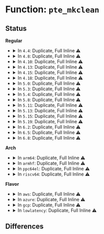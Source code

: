 # Function: <code>pte_mkclean</code>

## Status
<b>Regular</b>
<ul>
<li>
<details>
<summary>In <code>4.4</code>: Duplicate, Full Inline ⚠️</summary>

**Collision:** Static Duplication

**Inline:** Full

**Transformation:** False

**Instances:**

```
In mm/memory.c (ffffffff811c1295)
Location: arch/x86/include/asm/pgtable.h:198
Inline: True
Inline callers:
  - mm/memory.c:copy_page_range
```
```
In mm/rmap.c (0)
Location: arch/x86/include/asm/pgtable.h:198
Inline: True
```
```
In mm/ksm.c (ffffffff811e5596)
Location: arch/x86/include/asm/pgtable.h:198
Inline: True
Inline callers:
  - mm/ksm.c:try_to_merge_with_ksm_page
```
</details>
</li>
<li>
<details>
<summary>In <code>4.8</code>: Duplicate, Full Inline ⚠️</summary>

**Collision:** Static Duplication

**Inline:** Full

**Transformation:** False

**Instances:**

```
In mm/memory.c (ffffffff811dcceb)
Location: arch/x86/include/asm/pgtable.h:212
Inline: True
Inline callers:
  - mm/memory.c:copy_page_range
```
```
In mm/rmap.c (ffffffff811e7593)
Location: arch/x86/include/asm/pgtable.h:212
Inline: True
Inline callers:
  - mm/rmap.c:page_mkclean_one
```
```
In mm/madvise.c (ffffffff811eee44)
Location: arch/x86/include/asm/pgtable.h:212
Inline: True
Inline callers:
  - mm/madvise.c:madvise_free_pte_range
```
```
In mm/ksm.c (ffffffff81204267)
Location: arch/x86/include/asm/pgtable.h:212
Inline: True
Inline callers:
  - mm/ksm.c:try_to_merge_with_ksm_page
```
</details>
</li>
<li>
<details>
<summary>In <code>4.10</code>: Duplicate, Full Inline ⚠️</summary>

**Collision:** Static Duplication

**Inline:** Full

**Transformation:** False

**Instances:**

```
In mm/memory.c (ffffffff811ec7e3)
Location: arch/x86/include/asm/pgtable.h:212
Inline: True
Inline callers:
  - mm/memory.c:copy_page_range
```
```
In mm/rmap.c (ffffffff811f8923)
Location: arch/x86/include/asm/pgtable.h:212
Inline: True
Inline callers:
  - mm/rmap.c:page_mkclean_one
```
```
In mm/madvise.c (ffffffff811ff7ee)
Location: arch/x86/include/asm/pgtable.h:212
Inline: True
Inline callers:
  - mm/madvise.c:madvise_free_pte_range
```
```
In mm/ksm.c (ffffffff81216414)
Location: arch/x86/include/asm/pgtable.h:212
Inline: True
Inline callers:
  - mm/ksm.c:try_to_merge_one_page
```
```
In fs/dax.c (ffffffff8129bafe)
Location: arch/x86/include/asm/pgtable.h:212
Inline: True
```
</details>
</li>
<li>
<details>
<summary>In <code>4.13</code>: Duplicate, Full Inline ⚠️</summary>

**Collision:** Static Duplication

**Inline:** Full

**Transformation:** False

**Instances:**

```
In mm/memory.c (ffffffff811f7723)
Location: arch/x86/include/asm/pgtable.h:269
Inline: True
Inline callers:
  - mm/memory.c:copy_page_range
```
```
In mm/rmap.c (ffffffff812031bb)
Location: arch/x86/include/asm/pgtable.h:269
Inline: True
Inline callers:
  - mm/rmap.c:page_mkclean_one
```
```
In mm/madvise.c (ffffffff8120a379)
Location: arch/x86/include/asm/pgtable.h:269
Inline: True
Inline callers:
  - mm/madvise.c:madvise_free_pte_range
```
```
In mm/ksm.c (0)
Location: arch/x86/include/asm/pgtable.h:269
Inline: True
```
```
In fs/dax.c (ffffffff812aa974)
Location: arch/x86/include/asm/pgtable.h:269
Inline: True
Inline callers:
  - fs/dax.c:dax_writeback_mapping_range
```
</details>
</li>
<li>
<details>
<summary>In <code>4.15</code>: Duplicate, Full Inline ⚠️</summary>

**Collision:** Static Duplication

**Inline:** Full

**Transformation:** False

**Instances:**

```
In mm/memory.c (ffffffff8120a514)
Location: arch/x86/include/asm/pgtable.h:284
Inline: True
Inline callers:
  - mm/memory.c:copy_pte_range
```
```
In mm/rmap.c (ffffffff8121bd73)
Location: arch/x86/include/asm/pgtable.h:284
Inline: True
Inline callers:
  - mm/rmap.c:page_mkclean_one
```
```
In mm/madvise.c (ffffffff812235ef)
Location: arch/x86/include/asm/pgtable.h:284
Inline: True
Inline callers:
  - mm/madvise.c:madvise_free_pte_range
```
```
In mm/ksm.c (0)
Location: arch/x86/include/asm/pgtable.h:284
Inline: True
```
```
In fs/dax.c (ffffffff812ce249)
Location: arch/x86/include/asm/pgtable.h:284
Inline: True
Inline callers:
  - fs/dax.c:dax_writeback_mapping_range
```
</details>
</li>
<li>
<details>
<summary>In <code>4.18</code>: Duplicate, Full Inline ⚠️</summary>

**Collision:** Static Duplication

**Inline:** Full

**Transformation:** False

**Instances:**

```
In mm/memory.c (0)
Location: arch/x86/include/asm/pgtable.h:294
Inline: True
```
```
In mm/rmap.c (ffffffff8123dbb2)
Location: arch/x86/include/asm/pgtable.h:294
Inline: True
Inline callers:
  - mm/rmap.c:page_mkclean_one
```
```
In mm/madvise.c (ffffffff812466db)
Location: arch/x86/include/asm/pgtable.h:294
Inline: True
Inline callers:
  - mm/madvise.c:madvise_free_pte_range
```
```
In mm/ksm.c (0)
Location: arch/x86/include/asm/pgtable.h:294
Inline: True
```
```
In fs/dax.c (ffffffff812f8807)
Location: arch/x86/include/asm/pgtable.h:294
Inline: True
Inline callers:
  - fs/dax.c:dax_writeback_mapping_range
```
</details>
</li>
<li>
<details>
<summary>In <code>5.0</code>: Duplicate, Full Inline ⚠️</summary>

**Collision:** Static Duplication

**Inline:** Full

**Transformation:** False

**Instances:**

```
In mm/memory.c (0)
Location: arch/x86/include/asm/pgtable.h:296
Inline: True
```
```
In mm/rmap.c (ffffffff8125219c)
Location: arch/x86/include/asm/pgtable.h:296
Inline: True
Inline callers:
  - mm/rmap.c:page_mkclean_one
```
```
In mm/madvise.c (ffffffff8125aafe)
Location: arch/x86/include/asm/pgtable.h:296
Inline: True
Inline callers:
  - mm/madvise.c:madvise_free_pte_range
```
```
In mm/ksm.c (0)
Location: arch/x86/include/asm/pgtable.h:296
Inline: True
```
```
In fs/dax.c (ffffffff8130c500)
Location: arch/x86/include/asm/pgtable.h:296
Inline: True
Inline callers:
  - fs/dax.c:dax_entry_mkclean
```
</details>
</li>
<li>
<details>
<summary>In <code>5.3</code>: Duplicate, Full Inline ⚠️</summary>

**Collision:** Static Duplication

**Inline:** Full

**Transformation:** False

**Instances:**

```
In mm/memory.c (0)
Location: arch/x86/include/asm/pgtable.h:313
Inline: True
```
```
In mm/rmap.c (ffffffff81264a04)
Location: arch/x86/include/asm/pgtable.h:313
Inline: True
Inline callers:
  - mm/rmap.c:page_mkclean_one
```
```
In mm/madvise.c (ffffffff81275a96)
Location: arch/x86/include/asm/pgtable.h:313
Inline: True
Inline callers:
  - mm/madvise.c:madvise_free_pte_range
```
```
In mm/ksm.c (0)
Location: arch/x86/include/asm/pgtable.h:313
Inline: True
```
```
In fs/dax.c (ffffffff81333a3f)
Location: arch/x86/include/asm/pgtable.h:313
Inline: True
Inline callers:
  - fs/dax.c:dax_entry_mkclean
```
</details>
</li>
<li>
<details>
<summary>In <code>5.4</code>: Duplicate, Full Inline ⚠️</summary>

**Collision:** Static Duplication

**Inline:** Full

**Transformation:** False

**Instances:**

```
In mm/memory.c (0)
Location: arch/x86/include/asm/pgtable.h:313
Inline: True
```
```
In mm/rmap.c (ffffffff81273281)
Location: arch/x86/include/asm/pgtable.h:313
Inline: True
Inline callers:
  - mm/rmap.c:page_mkclean_one
```
```
In mm/madvise.c (ffffffff81284a66)
Location: arch/x86/include/asm/pgtable.h:313
Inline: True
Inline callers:
  - mm/madvise.c:madvise_free_pte_range
```
```
In mm/ksm.c (0)
Location: arch/x86/include/asm/pgtable.h:313
Inline: True
```
```
In fs/dax.c (ffffffff81347605)
Location: arch/x86/include/asm/pgtable.h:313
Inline: True
Inline callers:
  - fs/dax.c:dax_entry_mkclean
```
</details>
</li>
<li>
<details>
<summary>In <code>5.8</code>: Duplicate, Full Inline ⚠️</summary>

**Collision:** Static Duplication

**Inline:** Full

**Transformation:** False

**Instances:**

```
In mm/memory.c (ffffffff8128ec44)
Location: arch/x86/include/asm/pgtable.h:335
Inline: True
Inline callers:
  - mm/memory.c:copy_one_pte
```
```
In mm/rmap.c (ffffffff812a3e61)
Location: arch/x86/include/asm/pgtable.h:335
Inline: True
Inline callers:
  - mm/rmap.c:page_mkclean_one
```
```
In mm/madvise.c (ffffffff812b6c52)
Location: arch/x86/include/asm/pgtable.h:335
Inline: True
Inline callers:
  - mm/madvise.c:madvise_free_pte_range
```
```
In mm/ksm.c (ffffffff812d3839)
Location: arch/x86/include/asm/pgtable.h:335
Inline: True
Inline callers:
  - mm/ksm.c:write_protect_page
```
```
In mm/mapping_dirty_helpers.c (ffffffff8130c6fc)
Location: arch/x86/include/asm/pgtable.h:335
Inline: True
Inline callers:
  - mm/mapping_dirty_helpers.c:clean_record_pte
```
```
In fs/dax.c (ffffffff8138da0c)
Location: arch/x86/include/asm/pgtable.h:335
Inline: True
Inline callers:
  - fs/dax.c:dax_entry_mkclean
```
</details>
</li>
<li>
<details>
<summary>In <code>5.11</code>: Duplicate, Full Inline ⚠️</summary>

**Collision:** Static Duplication

**Inline:** Full

**Transformation:** False

**Instances:**

```
In mm/memory.c (0)
Location: arch/x86/include/asm/pgtable.h:334
Inline: True
Inline callers:
  - mm/memory.c:copy_pte_range
```
```
In mm/rmap.c (ffffffff812afb78)
Location: arch/x86/include/asm/pgtable.h:334
Inline: True
Inline callers:
  - mm/rmap.c:page_mkclean_one
```
```
In mm/madvise.c (ffffffff812c2e20)
Location: arch/x86/include/asm/pgtable.h:334
Inline: True
Inline callers:
  - mm/madvise.c:madvise_free_pte_range
```
```
In mm/ksm.c (0)
Location: arch/x86/include/asm/pgtable.h:334
Inline: True
Inline callers:
  - mm/ksm.c:write_protect_page
```
```
In mm/mapping_dirty_helpers.c (ffffffff8131863c)
Location: arch/x86/include/asm/pgtable.h:334
Inline: True
Inline callers:
  - mm/mapping_dirty_helpers.c:clean_record_pte
```
```
In fs/dax.c (ffffffff8139f48c)
Location: arch/x86/include/asm/pgtable.h:334
Inline: True
Inline callers:
  - fs/dax.c:dax_entry_mkclean
```
</details>
</li>
<li>
<details>
<summary>In <code>5.13</code>: Duplicate, Full Inline ⚠️</summary>

**Collision:** Static Duplication

**Inline:** Full

**Transformation:** False

**Instances:**

```
In mm/memory.c (0)
Location: arch/x86/include/asm/pgtable.h:334
Inline: True
Inline callers:
  - mm/memory.c:copy_pte_range
```
```
In mm/rmap.c (ffffffff812b5112)
Location: arch/x86/include/asm/pgtable.h:334
Inline: True
Inline callers:
  - mm/rmap.c:page_mkclean_one
```
```
In mm/madvise.c (ffffffff812c9c99)
Location: arch/x86/include/asm/pgtable.h:334
Inline: True
Inline callers:
  - mm/madvise.c:madvise_free_pte_range
```
```
In mm/ksm.c (ffffffff812e6a27)
Location: arch/x86/include/asm/pgtable.h:334
Inline: True
Inline callers:
  - mm/ksm.c:write_protect_page
```
```
In mm/mapping_dirty_helpers.c (ffffffff8131e82c)
Location: arch/x86/include/asm/pgtable.h:334
Inline: True
Inline callers:
  - mm/mapping_dirty_helpers.c:clean_record_pte
```
```
In fs/dax.c (ffffffff813a61f6)
Location: arch/x86/include/asm/pgtable.h:334
Inline: True
Inline callers:
  - fs/dax.c:dax_entry_mkclean
```
</details>
</li>
<li>
<details>
<summary>In <code>5.15</code>: Duplicate, Full Inline ⚠️</summary>

**Collision:** Static Duplication

**Inline:** Full

**Transformation:** False

**Instances:**

```
In mm/memory.c (0)
Location: arch/x86/include/asm/pgtable.h:305
Inline: True
Inline callers:
  - mm/memory.c:copy_pte_range
```
```
In mm/rmap.c (ffffffff812f6cae)
Location: arch/x86/include/asm/pgtable.h:305
Inline: True
Inline callers:
  - mm/rmap.c:page_mkclean_one
```
```
In mm/madvise.c (ffffffff8130ecb9)
Location: arch/x86/include/asm/pgtable.h:305
Inline: True
Inline callers:
  - mm/madvise.c:madvise_free_pte_range
```
```
In mm/ksm.c (ffffffff8132e947)
Location: arch/x86/include/asm/pgtable.h:305
Inline: True
Inline callers:
  - mm/ksm.c:write_protect_page
```
```
In mm/mapping_dirty_helpers.c (ffffffff8136bc0c)
Location: arch/x86/include/asm/pgtable.h:305
Inline: True
Inline callers:
  - mm/mapping_dirty_helpers.c:clean_record_pte
```
```
In fs/dax.c (ffffffff813f5c66)
Location: arch/x86/include/asm/pgtable.h:305
Inline: True
Inline callers:
  - fs/dax.c:dax_entry_mkclean
```
</details>
</li>
<li>
<details>
<summary>In <code>5.19</code>: Duplicate, Full Inline ⚠️</summary>

**Collision:** Static Duplication

**Inline:** Full

**Transformation:** False

**Instances:**

```
In mm/memory.c (0)
Location: arch/x86/include/asm/pgtable.h:308
Inline: True
Inline callers:
  - mm/memory.c:copy_present_pte
```
```
In mm/rmap.c (ffffffff8135b199)
Location: arch/x86/include/asm/pgtable.h:308
Inline: True
```
```
In mm/madvise.c (ffffffff81376d98)
Location: arch/x86/include/asm/pgtable.h:308
Inline: True
Inline callers:
  - mm/madvise.c:madvise_free_pte_range
```
```
In mm/ksm.c (ffffffff813a071f)
Location: arch/x86/include/asm/pgtable.h:308
Inline: True
Inline callers:
  - mm/ksm.c:write_protect_page
```
```
In mm/mapping_dirty_helpers.c (ffffffff813e9dd3)
Location: arch/x86/include/asm/pgtable.h:308
Inline: True
Inline callers:
  - mm/mapping_dirty_helpers.c:clean_record_pte
```
</details>
</li>
<li>
<details>
<summary>In <code>6.2</code>: Duplicate, Full Inline ⚠️</summary>

**Collision:** Static Duplication

**Inline:** Full

**Transformation:** False

**Instances:**

```
In mm/memory.c (0)
Location: arch/x86/include/asm/pgtable.h:325
Inline: True
Inline callers:
  - mm/memory.c:copy_present_pte
```
```
In mm/rmap.c (ffffffff813d6095)
Location: arch/x86/include/asm/pgtable.h:325
Inline: True
```
```
In mm/madvise.c (ffffffff813f441c)
Location: arch/x86/include/asm/pgtable.h:325
Inline: True
Inline callers:
  - mm/madvise.c:madvise_free_pte_range
```
```
In mm/ksm.c (ffffffff8141ff18)
Location: arch/x86/include/asm/pgtable.h:325
Inline: True
Inline callers:
  - mm/ksm.c:write_protect_page
```
```
In mm/mapping_dirty_helpers.c (ffffffff81471e50)
Location: arch/x86/include/asm/pgtable.h:325
Inline: True
Inline callers:
  - mm/mapping_dirty_helpers.c:clean_record_pte
```
</details>
</li>
<li>
<details>
<summary>In <code>6.5</code>: Duplicate, Full Inline ⚠️</summary>

**Collision:** Static Duplication

**Inline:** Full

**Transformation:** False

**Instances:**

```
In mm/memory.c (0)
Location: arch/x86/include/asm/pgtable.h:331
Inline: True
Inline callers:
  - mm/memory.c:copy_present_pte
```
```
In mm/rmap.c (ffffffff8140b19b)
Location: arch/x86/include/asm/pgtable.h:331
Inline: True
```
```
In mm/madvise.c (ffffffff81427921)
Location: arch/x86/include/asm/pgtable.h:331
Inline: True
Inline callers:
  - mm/madvise.c:madvise_free_pte_range
```
```
In mm/ksm.c (ffffffff81454b2f)
Location: arch/x86/include/asm/pgtable.h:331
Inline: True
Inline callers:
  - mm/ksm.c:write_protect_page
```
```
In mm/mapping_dirty_helpers.c (ffffffff814a6793)
Location: arch/x86/include/asm/pgtable.h:331
Inline: True
Inline callers:
  - mm/mapping_dirty_helpers.c:clean_record_pte
```
</details>
</li>
<li>
<details>
<summary>In <code>6.8</code>: Duplicate, Full Inline ⚠️</summary>

**Collision:** Static Duplication

**Inline:** Full

**Transformation:** False

**Instances:**

```
In mm/memory.c (ffffffff814184f9)
Location: arch/x86/include/asm/pgtable.h:421
Inline: True
Inline callers:
  - mm/memory.c:copy_present_pte
```
```
In mm/rmap.c (ffffffff81437ac9)
Location: arch/x86/include/asm/pgtable.h:421
Inline: True
```
```
In mm/madvise.c (ffffffff8146111d)
Location: arch/x86/include/asm/pgtable.h:421
Inline: True
Inline callers:
  - mm/madvise.c:madvise_free_pte_range
```
```
In mm/ksm.c (ffffffff8148fd25)
Location: arch/x86/include/asm/pgtable.h:421
Inline: True
Inline callers:
  - mm/ksm.c:write_protect_page
```
```
In mm/mapping_dirty_helpers.c (ffffffff814d7811)
Location: arch/x86/include/asm/pgtable.h:421
Inline: True
Inline callers:
  - mm/mapping_dirty_helpers.c:clean_record_pte
```
</details>
</li>
</ul>
<b>Arch</b>
<ul>
<li>
<details>
<summary>In <code>arm64</code>: Duplicate, Full Inline ⚠️</summary>

**Collision:** Static Duplication

**Inline:** Full

**Transformation:** False

**Instances:**

```
In mm/memory.c (0)
Location: arch/arm64/include/asm/pgtable.h:152
Inline: True
Inline callers:
  - mm/memory.c:copy_pte_range
```
```
In mm/rmap.c (ffff800010308b8c)
Location: arch/arm64/include/asm/pgtable.h:152
Inline: True
Inline callers:
  - mm/rmap.c:page_mkclean_one
```
```
In mm/madvise.c (ffff80001031ec4c)
Location: arch/arm64/include/asm/pgtable.h:152
Inline: True
Inline callers:
  - mm/madvise.c:madvise_free_pte_range
```
```
In mm/ksm.c (0)
Location: arch/arm64/include/asm/pgtable.h:152
Inline: True
```
```
In mm/huge_memory.c (ffff800010359ff8)
Location: arch/arm64/include/asm/pgtable.h:152
Inline: True
Inline callers:
  - mm/huge_memory.c:madvise_free_huge_pmd
```
```
In fs/dax.c (ffff8000104077b4)
Location: arch/arm64/include/asm/pgtable.h:152
Inline: True
Inline callers:
  - fs/dax.c:dax_entry_mkclean
```
</details>
</li>
<li>
<details>
<summary>In <code>armhf</code>: Duplicate, Full Inline ⚠️</summary>

**Collision:** Static Duplication

**Inline:** Full

**Transformation:** False

**Instances:**

```
In mm/memory.c (c0518620)
Location: arch/arm/include/asm/pgtable.h:291
Inline: True
Inline callers:
  - mm/memory.c:copy_pte_range
```
```
In mm/rmap.c (c0525ba8)
Location: arch/arm/include/asm/pgtable.h:291
Inline: True
Inline callers:
  - mm/rmap.c:page_mkclean_one
```
```
In mm/madvise.c (c0537868)
Location: arch/arm/include/asm/pgtable.h:291
Inline: True
Inline callers:
  - mm/madvise.c:madvise_free_pte_range
```
```
In mm/ksm.c (c0544a34)
Location: arch/arm/include/asm/pgtable.h:291
Inline: True
Inline callers:
  - mm/ksm.c:write_protect_page
```
</details>
</li>
<li>
<details>
<summary>In <code>ppc64el</code>: Duplicate, Full Inline ⚠️</summary>

**Collision:** Static Duplication

**Inline:** Full

**Transformation:** False

**Instances:**

```
In mm/memory.c (c0000000003bdf34)
Location: arch/powerpc/include/asm/book3s/64/pgtable.h:635
Inline: True
Inline callers:
  - mm/memory.c:copy_pte_range
```
```
In mm/rmap.c (c0000000003d79e8)
Location: arch/powerpc/include/asm/book3s/64/pgtable.h:635
Inline: True
Inline callers:
  - mm/rmap.c:page_mkclean_one
  - mm/rmap.c:page_mkclean_one
```
```
In mm/madvise.c (c0000000003f37bc)
Location: arch/powerpc/include/asm/book3s/64/pgtable.h:635
Inline: True
Inline callers:
  - mm/madvise.c:madvise_free_pte_range
```
```
In mm/ksm.c (c000000000419f40)
Location: arch/powerpc/include/asm/book3s/64/pgtable.h:635
Inline: True
```
```
In mm/huge_memory.c (c000000000443a24)
Location: arch/powerpc/include/asm/book3s/64/pgtable.h:635
Inline: True
Inline callers:
  - mm/huge_memory.c:madvise_free_huge_pmd
```
```
In fs/dax.c (c0000000005126bc)
Location: arch/powerpc/include/asm/book3s/64/pgtable.h:635
Inline: True
Inline callers:
  - fs/dax.c:dax_entry_mkclean
  - fs/dax.c:dax_entry_mkclean
```
</details>
</li>
<li>
<details>
<summary>In <code>riscv64</code>: Duplicate, Full Inline ⚠️</summary>

**Collision:** Static Duplication

**Inline:** Full

**Transformation:** False

**Instances:**

```
In mm/memory.c (ffffffe000209e6e)
Location: arch/riscv/include/asm/pgtable.h:266
Inline: True
Inline callers:
  - mm/memory.c:copy_page_range
```
```
In mm/rmap.c (ffffffe000213138)
Location: arch/riscv/include/asm/pgtable.h:266
Inline: True
Inline callers:
  - mm/rmap.c:page_mkclean_one
```
```
In mm/madvise.c (ffffffe00022064e)
Location: arch/riscv/include/asm/pgtable.h:266
Inline: True
Inline callers:
  - mm/madvise.c:madvise_free_pte_range
```
```
In mm/ksm.c (ffffffe0002346f4)
Location: arch/riscv/include/asm/pgtable.h:266
Inline: True
```
```
In fs/dax.c (ffffffe0002b2db4)
Location: arch/riscv/include/asm/pgtable.h:266
Inline: True
Inline callers:
  - fs/dax.c:dax_entry_mkclean
```
</details>
</li>
</ul>
<b>Flavor</b>
<ul>
<li>
<details>
<summary>In <code>aws</code>: Duplicate, Full Inline ⚠️</summary>

**Collision:** Static Duplication

**Inline:** Full

**Transformation:** False

**Instances:**

```
In mm/memory.c (0)
Location: arch/x86/include/asm/pgtable.h:313
Inline: True
```
```
In mm/rmap.c (ffffffff8126b8d1)
Location: arch/x86/include/asm/pgtable.h:313
Inline: True
Inline callers:
  - mm/rmap.c:page_mkclean_one
```
```
In mm/madvise.c (ffffffff8127d0b6)
Location: arch/x86/include/asm/pgtable.h:313
Inline: True
Inline callers:
  - mm/madvise.c:madvise_free_pte_range
```
```
In mm/ksm.c (0)
Location: arch/x86/include/asm/pgtable.h:313
Inline: True
```
```
In fs/dax.c (ffffffff8133fbe5)
Location: arch/x86/include/asm/pgtable.h:313
Inline: True
Inline callers:
  - fs/dax.c:dax_entry_mkclean
```
</details>
</li>
<li>
<details>
<summary>In <code>azure</code>: Duplicate, Full Inline ⚠️</summary>

**Collision:** Static Duplication

**Inline:** Full

**Transformation:** False

**Instances:**

```
In mm/memory.c (0)
Location: arch/x86/include/asm/pgtable.h:313
Inline: True
Inline callers:
  - mm/memory.c:copy_pte_range
```
```
In mm/rmap.c (ffffffff8125d4fc)
Location: arch/x86/include/asm/pgtable.h:313
Inline: True
Inline callers:
  - mm/rmap.c:page_mkclean_one
```
```
In mm/madvise.c (ffffffff8126ef37)
Location: arch/x86/include/asm/pgtable.h:313
Inline: True
Inline callers:
  - mm/madvise.c:madvise_free_pte_range
```
```
In mm/ksm.c (0)
Location: arch/x86/include/asm/pgtable.h:313
Inline: True
```
```
In fs/dax.c (ffffffff81330885)
Location: arch/x86/include/asm/pgtable.h:313
Inline: True
Inline callers:
  - fs/dax.c:dax_entry_mkclean
```
</details>
</li>
<li>
<details>
<summary>In <code>gcp</code>: Duplicate, Full Inline ⚠️</summary>

**Collision:** Static Duplication

**Inline:** Full

**Transformation:** False

**Instances:**

```
In mm/memory.c (0)
Location: arch/x86/include/asm/pgtable.h:313
Inline: True
```
```
In mm/rmap.c (ffffffff81269671)
Location: arch/x86/include/asm/pgtable.h:313
Inline: True
Inline callers:
  - mm/rmap.c:page_mkclean_one
```
```
In mm/madvise.c (ffffffff8127ae56)
Location: arch/x86/include/asm/pgtable.h:313
Inline: True
Inline callers:
  - mm/madvise.c:madvise_free_pte_range
```
```
In mm/ksm.c (0)
Location: arch/x86/include/asm/pgtable.h:313
Inline: True
```
```
In fs/dax.c (ffffffff8133d6b5)
Location: arch/x86/include/asm/pgtable.h:313
Inline: True
Inline callers:
  - fs/dax.c:dax_entry_mkclean
```
</details>
</li>
<li>
<details>
<summary>In <code>lowlatency</code>: Duplicate, Full Inline ⚠️</summary>

**Collision:** Static Duplication

**Inline:** Full

**Transformation:** False

**Instances:**

```
In mm/memory.c (0)
Location: arch/x86/include/asm/pgtable.h:313
Inline: True
```
```
In mm/rmap.c (ffffffff81279194)
Location: arch/x86/include/asm/pgtable.h:313
Inline: True
Inline callers:
  - mm/rmap.c:page_mkclean_one
```
```
In mm/madvise.c (ffffffff8128aa2f)
Location: arch/x86/include/asm/pgtable.h:313
Inline: True
Inline callers:
  - mm/madvise.c:madvise_free_pte_range
```
```
In mm/ksm.c (0)
Location: arch/x86/include/asm/pgtable.h:313
Inline: True
```
```
In fs/dax.c (ffffffff813505c8)
Location: arch/x86/include/asm/pgtable.h:313
Inline: True
Inline callers:
  - fs/dax.c:dax_entry_mkclean
```
</details>
</li>
</ul>

## Differences

